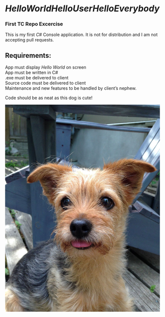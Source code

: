 # *HelloWorldHelloUserHelloEverybody*
### First TC Repo Excercise



This is my first *C#* Console application. It is not for distribution and I am not accepting pull requests.

## Requirements:

App must display *Hello World* on screen<br>
App must be written in C#<br>
.exe must be delivered to client<br>
Source code must be delivered to client<br>
Maintenance and new features to be handled by client’s nephew.<br>

Code should be as neat as this dog is cute!

![Max](/Max-small.jpg)


